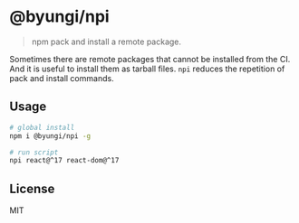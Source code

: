 # @byungi/npi

> npm pack and install a remote package.

Sometimes there are remote packages that cannot be installed from the CI. And it is useful to install them as tarball files. `npi` reduces the repetition of pack and install commands.

## Usage

```sh
# global install
npm i @byungi/npi -g

# run script
npi react@^17 react-dom@^17
```

## License

MIT
